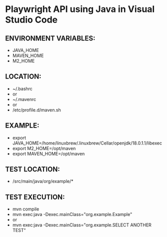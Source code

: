 # Playwright API using Java in Visual Studio Code

## ENVIRONMENT VARIABLES:
* JAVA_HOME
* MAVEN_HOME
* M2_HOME

## LOCATION: 
* ~/.bashrc
* or
* ~/.mavenrc
* or
* /etc/profile.d/maven.sh

## EXAMPLE:
* export JAVA_HOME=/home/linuxbrew/.linuxbrew/Cellar/openjdk/18.0.1.1/libexec
* export M2_HOME=/opt/maven
* export MAVEN_HOME=/opt/maven

## TEST LOCATION:
* /src/main/java/org/example/*

## TEST EXECUTION:
* mvn compile 
* mvn exec:java -Dexec.mainClass="org.example.Example"
* or
* mvn exec:java -Dexec.mainClass="org.example.SELECT ANOTHER TEST"
